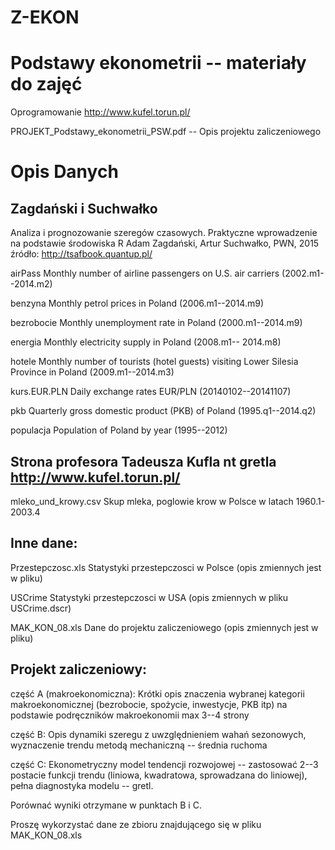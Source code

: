 # Z-EKON

Podstawy ekonometrii -- materiały do zajęć
===========

Oprogramowanie http://www.kufel.torun.pl/

PROJEKT_Podstawy_ekonometrii_PSW.pdf -- Opis projektu zaliczeniowego

Opis Danych
===========

Zagdański i Suchwałko
-----------

Analiza i prognozowanie szeregów czasowych. Praktyczne wprowadzenie na podstawie środowiska R
Adam Zagdański, Artur Suchwałko, PWN, 2015 
źródło: http://tsafbook.quantup.pl/       

airPass                 Monthly number of airline passengers on U.S. air carriers (2002.m1--2014.m2)

benzyna                 Monthly petrol prices in Poland (2006.m1--2014.m9)

bezrobocie              Monthly unemployment rate in Poland (2000.m1--2014.m9)

energia                 Monthly electricity supply in Poland (2008.m1-- 2014.m8)

hotele                  Monthly number of tourists (hotel guests) visiting Lower Silesia Province in Poland (2009.m1--2014.m3)

kurs.EUR.PLN            Daily exchange rates EUR/PLN (20140102--20141107)

pkb                     Quarterly gross domestic product (PKB) of Poland (1995.q1--2014.q2)

populacja               Population of Poland by year (1995--2012)

Strona profesora Tadeusza Kufla nt gretla http://www.kufel.torun.pl/
---------

mleko_und_krowy.csv     Skup mleka, poglowie krow w Polsce w latach 1960.1-2003.4

Inne dane:
---------

Przestepczosc.xls      Statystyki przestepczosci w Polsce (opis zmiennych jest w pliku)

USCrime                Statystyki przestepczosci w USA (opis zmiennych w pliku USCrime.dscr)

MAK_KON_08.xls         Dane do projektu zaliczeniowego (opis zmiennych jest w pliku)

Projekt zaliczeniowy:
--------------------
część A (makroekonomiczna):
Krótki opis znaczenia wybranej kategorii makroekonomicznej (bezrobocie, spożycie, inwestycje,
PKB itp) na podstawie podręczników  makroekonomii max 3--4 strony

część B:
Opis dynamiki szeregu z uwzględnieniem wahań sezonowych, wyznaczenie trendu metodą 
mechaniczną -- średnia ruchoma

część C:
Ekonometryczny model tendencji rozwojowej -- zastosować 2--3 postacie funkcji trendu (liniowa, kwadratowa, sprowadzana do liniowej), pełna diagnostyka modelu -- gretl.

Porównać wyniki otrzymane w punktach B i C.

Proszę wykorzystać dane ze zbioru znajdującego się w pliku MAK_KON_08.xls

